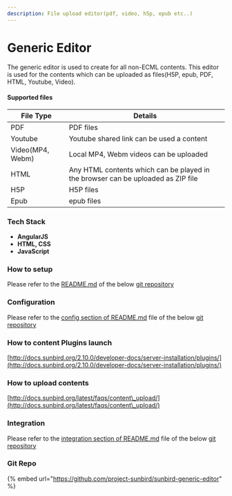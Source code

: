 ```yaml
---
description: File upload editor(pdf, video, h5p, epub etc..)
---
```


# Generic Editor

The generic editor is used to create for all non-ECML contents. This editor is used for the contents which can be uploaded as files(H5P, epub, PDF, HTML, Youtube, Video).



#### Supported files

| File Type        | Details                                                                          |
| ---------------- | -------------------------------------------------------------------------------- |
| PDF              | PDF files                                                                        |
| Youtube          | Youtube shared link can be used a content                                        |
| Video(MP4, Webm) | Local MP4, Webm videos can be uploaded                                           |
| HTML             | Any HTML contents which can be played in the browser can be uploaded as ZIP file |
| H5P              | H5P files                                                                        |
| Epub             | epub files                                                                       |

### Tech Stack

* **AngularJS**
* **HTML, CSS**
* **JavaScript**

### How to setup

Please refer to the [README.md](https://github.com/project-sunbird/sunbird-generic-editor#readme) of the below [git repository](https://github.com/project-sunbird/sunbird-generic-editor)

### Configuration

Please refer to the [config section of README.md](https://github.com/gouravmore/sunbird-generic-editor/tree/release-4.8.0#configuration) file of the below [git repository](https://github.com/project-sunbird/sunbird-generic-editor)

### How to content Plugins launch

[http://docs.sunbird.org/2.10.0/developer-docs/server-installation/plugins/](http://docs.sunbird.org/2.10.0/developer-docs/server-installation/plugins/)

### How to upload contents

[http://docs.sunbird.org/latest/faqs/content\_upload/](http://docs.sunbird.org/latest/faqs/content\_upload/)

### Integration

Please refer to the [integration section of README.md](https://github.com/gouravmore/sunbird-generic-editor/blob/release-4.8.0/README.md#integration) file of the below [git repository](https://github.com/project-sunbird/sunbird-generic-editor)

### Git Repo

{% embed url="https://github.com/project-sunbird/sunbird-generic-editor" %}


